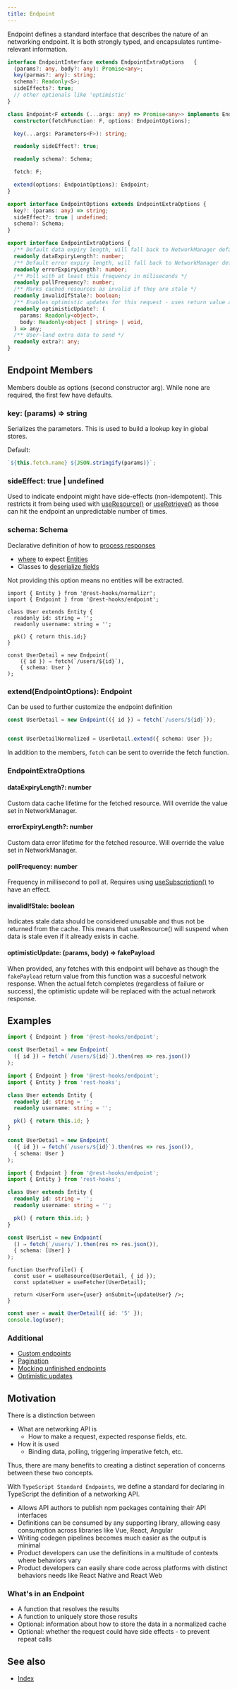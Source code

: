 ```yaml
---
title: Endpoint
---
```


Endpoint defines a standard interface that describes the nature of an networking endpoint.
It is both strongly typed, and encapsulates runtime-relevant information.

<!--DOCUSAURUS_CODE_TABS-->
<!--Interface-->

```typescript
interface EndpointInterface extends EndpointExtraOptions   {
  (params?: any, body?: any): Promise<any>;
  key(parmas?: any): string;
  schema?: Readonly<S>;
  sideEffects?: true;
  // other optionals like 'optimistic'
}
```

<!--Class-->

```typescript
class Endpoint<F extends (...args: any) => Promise<any>> implements EndpointInterface {
  constructor(fetchFunction: F, options: EndpointOptions);

  key(...args: Parameters<F>): string;

  readonly sideEffect?: true;

  readonly schema?: Schema;

  fetch: F;

  extend(options: EndpointOptions): Endpoint;
}

export interface EndpointOptions extends EndpointExtraOptions {
  key?: (params: any) => string;
  sideEffect?: true | undefined;
  schema?: Schema;
}
```

<!--EndpointExtraOptions-->

```typescript
export interface EndpointExtraOptions {
  /** Default data expiry length, will fall back to NetworkManager default if not defined */
  readonly dataExpiryLength?: number;
  /** Default error expiry length, will fall back to NetworkManager default if not defined */
  readonly errorExpiryLength?: number;
  /** Poll with at least this frequency in miliseconds */
  readonly pollFrequency?: number;
  /** Marks cached resources as invalid if they are stale */
  readonly invalidIfStale?: boolean;
  /** Enables optimistic updates for this request - uses return value as assumed network response */
  readonly optimisticUpdate?: (
    params: Readonly<object>,
    body: Readonly<object | string> | void,
  ) => any;
  /** User-land extra data to send */
  readonly extra?: any;
}
```

<!--END_DOCUSAURUS_CODE_TABS-->

## Endpoint Members

Members double as options (second constructor arg). While none are required, the first few
have defaults.

### key: (params) => string

Serializes the parameters. This is used to build a lookup key in global stores.

Default:

```typescript
`${this.fetch.name} ${JSON.stringify(params)}`;
```

### sideEffect: true | undefined

Used to indicate endpoint might have side-effects (non-idempotent). This restricts it
from being used with [useResource()](./useresource) or [useRetrieve()](useRetrieve) as those can hit the
endpoint an unpredictable number of times.

### schema: Schema

Declarative definition of how to [process responses](./schema)

- [where](./schema) to expect [Entities](./Entity)
- Classes to [deserialize fields](../guides/network-transform#deserializing-fields)

Not providing this option means no entities will be extracted.

```tsx
import { Entity } from '@rest-hooks/normalizr';
import { Endpoint } from '@rest-hooks/endpoint';

class User extends Entity {
  readonly id: string = '';
  readonly username: string = '';

  pk() { return this.id;}
}

const UserDetail = new Endpoint(
    ({ id }) ⇒ fetch(`/users/${id}`),
    { schema: User }
);
```

### extend(EndpointOptions): Endpoint

Can be used to further customize the endpoint definition

```typescript
const UserDetail = new Endpoint(({ id }) ⇒ fetch(`/users/${id}`));


const UserDetailNormalized = UserDetail.extend({ schema: User });
```

In addition to the members, `fetch` can be sent to override the fetch function.

### EndpointExtraOptions

#### dataExpiryLength?: number

Custom data cache lifetime for the fetched resource. Will override the value set in NetworkManager.

#### errorExpiryLength?: number

Custom data error lifetime for the fetched resource. Will override the value set in NetworkManager.

#### pollFrequency: number

Frequency in millisecond to poll at. Requires using [useSubscription()](./useSubscription.md) to have
an effect.

#### invalidIfStale: boolean

Indicates stale data should be considered unusable and thus not be returned from the cache. This means
that useResource() will suspend when data is stale even if it already exists in cache.

#### optimisticUpdate: (params, body) => fakePayload

When provided, any fetches with this endpoint will behave as though the `fakePayload` return value
from this function was a succesful network response. When the actual fetch completes (regardless
of failure or success), the optimistic update will be replaced with the actual network response.

## Examples

<!--DOCUSAURUS_CODE_TABS-->
<!--Basic-->

```typescript
import { Endpoint } from '@rest-hooks/endpoint';

const UserDetail = new Endpoint(
  ({ id }) ⇒ fetch(`/users/${id}`).then(res => res.json())
);
```

<!--With Schema-->

```typescript
import { Endpoint } from '@rest-hooks/endpoint';
import { Entity } from 'rest-hooks';

class User extends Entity {
  readonly id: string = '';
  readonly username: string = '';

  pk() { return this.id; }
}

const UserDetail = new Endpoint(
  ({ id }) ⇒ fetch(`/users/${id}`).then(res => res.json()),
  { schema: User }
);
```

<!--List-->
```typescript
import { Endpoint } from '@rest-hooks/endpoint';
import { Entity } from 'rest-hooks';

class User extends Entity {
  readonly id: string = '';
  readonly username: string = '';

  pk() { return this.id; }
}

const UserList = new Endpoint(
  () ⇒ fetch(`/users/`).then(res => res.json()),
  { schema: [User] }
);
```
<!--END_DOCUSAURUS_CODE_TABS-->

<!--DOCUSAURUS_CODE_TABS-->
<!--React-->


```tsx
function UserProfile() {
  const user = useResource(UserDetail, { id });
  const updateUser = useFetcher(UserDetail);

  return <UserForm user={user} onSubmit={updateUser} />;
}
```

<!--JS/Node-->

```typescript
const user = await UserDetail({ id: '5' });
console.log(user);
```
<!--END_DOCUSAURUS_CODE_TABS-->

### Additional

- [Custom endpoints](../guides/extending-endpoints)
- [Pagination](../guides/pagination)
- [Mocking unfinished endpoints](../guides/mocking-unfinished)
- [Optimistic updates](../guides/optimistic-updates)


## Motivation

There is a distinction between

- What are networking API is
  - How to make a request, expected response fields, etc.
- How it is used
  - Binding data, polling, triggering imperative fetch, etc.

Thus, there are many benefits to creating a distinct seperation of concerns between
these two concepts.

With `TypeScript Standard Endpoints`, we define a standard for declaring in
TypeScript the definition of a networking API.

- Allows API authors to publish npm packages containing their API interfaces
- Definitions can be consumed by any supporting library, allowing easy consumption across libraries like Vue, React, Angular
- Writing codegen pipelines becomes much easier as the output is minimal
- Product developers can use the definitions in a multitude of contexts where behaviors vary
- Product developers can easily share code across platforms with distinct behaviors needs like React Native and React Web

### What's in an Endpoint

- A function that resolves the results
- A function to uniquely store those results
- Optional: information about how to store the data in a normalized cache
- Optional: whether the request could have side effects - to prevent repeat calls

## See also

- [Index](./Index)

